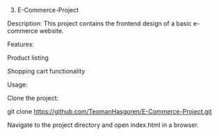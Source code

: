 3. E-Commerce-Project

Description:
This project contains the frontend design of a basic e-commerce website.

Features:

Product listing

Shopping cart functionality

Usage:

Clone the project:

git clone https://github.com/TeomanHasgoren/E-Commerce-Project.git

Navigate to the project directory and open index.html in a browser.
